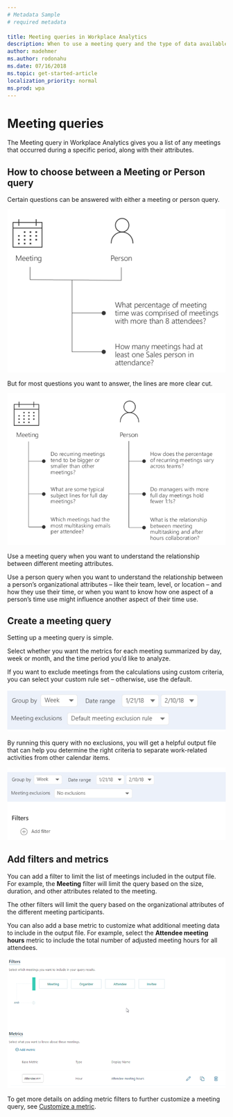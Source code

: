 ```yaml
---
# Metadata Sample
# required metadata

title: Meeting queries in Workplace Analytics
description: When to use a meeting query and the type of data available for analysis in Workplace Analytics.  
author: madehmer
ms.author: rodonahu
ms.date: 07/16/2018
ms.topic: get-started-article
localization_priority: normal 
ms.prod: wpa
---
```


# Meeting queries

The Meeting query in Workplace Analytics gives you a list of any meetings that occurred during a specific period, along with their attributes.

## How to choose between a Meeting or Person query

Certain questions can be answered with either a meeting or person query.

 ![Meeting or Person query](../Images/WpA/Tutorials/person-or-meeting-query.png)

But for most questions you want to answer, the lines are more clear cut.

![Meeting query and Person query](../Images/WpA/Tutorials/meeting-or-person-query-2.png)

Use a meeting query when you want to understand the relationship between different meeting attributes.

Use a person query when you want to understand the relationship between a person’s organizational attributes – like their team, level, or location – and how they use their time, or when you want to know how one aspect of a person’s time use might influence another aspect of their time use.

## Create a meeting query

Setting up a meeting query is simple.

Select whether you want the metrics for each meeting summarized by day, week or month, and the time period you’d like to analyze.

If you want to exclude meetings from the calculations using custom criteria, you can select your custom rule set – otherwise, use the default. 

 ![Create meeting query](../Images/WpA/Tutorials/create-meeting-query1.png)

By running this query with no exclusions, you will get a helpful output file that can help you determine the right criteria to separate work-related activities from other calendar items.

 ![Meeting query no exclusions](../Images/WpA/Tutorials/meeting-no-exclusions.png)

## Add filters and metrics

You can add a filter to limit the list of meetings included in the output file. For example, the **Meeting** filter will limit the query based on the size, duration, and other attributes related to the meeting.

The other filters will limit the query based on the organizational attributes of the different meeting participants.

You can also add a base metric to customize what additional meeting data to include in the output file. For example, select the **Attendee meeting hours** metric to include the total number of adjusted meeting hours for all attendees.

![Meeting query filters](../Images/WpA/Tutorials/meeting-filter.png)

To get more details on adding metric filters to further customize a meeting query, see [Customize a metric](../Tutorials/customize-a-metric.md).